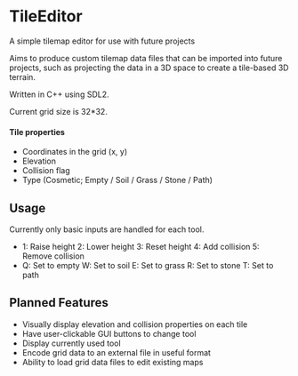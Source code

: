 # TileEditor
 A simple tilemap editor for use with future projects
 
Aims to produce custom tilemap data files that can be imported into future projects, such as
 projecting the data in a 3D space to create a tile-based 3D terrain.

Written in C++ using SDL2.

Current grid size is 32*32.

#### Tile properties
- Coordinates in the grid (x, y)
- Elevation
- Collision flag
- Type (Cosmetic; Empty / Soil / Grass / Stone / Path)

## Usage
Currently only basic inputs are handled for each tool.
- 1: Raise height 2: Lower height 3: Reset height 4: Add collision 5: Remove collision
- Q: Set to empty W: Set to soil E: Set to grass R: Set to stone T: Set to path

## Planned Features
- Visually display elevation and collision properties on each tile
- Have user-clickable GUI buttons to change tool
- Display currently used tool
- Encode grid data to an external file in useful format
- Ability to load grid data files to edit existing maps
